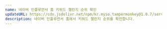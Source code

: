 ```yaml
---
name: 네이버 인플루언서 홈 키워드 챌린지 순위 확인
updateURL: https://cdn.jsdelivr.net/npm/kr.myso.tampermonkey@1.0.7/service/com.naver.in-challenge.rank.user.js
description: 네이버 인플루언서 홈에서 키워드 챌린지 순위를 확인합니다.
---
```

